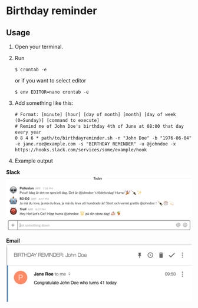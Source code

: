 # Birthday reminder
## Usage
1. Open your terminal.

2. Run 
    ```
    $ crontab -e
    ```
    or if you want to select editor
    ```
    $ env EDITOR=nano crontab -e
    ```

3. Add something like this:
    ```
    # Format: [minute] [hour] [day of month] [month] [day of week (0=Sunday)] [command to execute]
    # Remind me of John Doe's birthday 4th of June at 08:00 that day every year
    0 8 4 6 * path/to/birthdayreminder.sh -n "John Doe" -b "1976-06-04" -e jane.roe@example.com -s "BIRTHDAY REMINDER" -u @johndoe -x https://hooks.slack.com/services/some/example/hook
    ```

4. Example output

__Slack__
![Slack message example output][example-slack-output]    

__Email__
![Email message example output][example-mail-output]

[example-slack-output]: https://github.com/partjarnberg/birthdayreminder/blob/screenshots/example-slack.png?raw=true "Example output"
[example-mail-output]: https://github.com/partjarnberg/birthdayreminder/blob/screenshots/example-mail.png?raw=true "Example output"